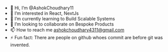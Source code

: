 - 👋 Hi, I’m @AshokChoudhary11
- 👀 I’m interested in React, NextJs
- 🌱 I’m currently learning to Build Scalable Systems
- 💞️ I’m looking to collaborate on Bespoke Products
- 📫 How to reach me ashokchoudhary4311@gmail.com
- ⚡ Fun fact: There are people on github whoes commit are before git was invented.

<!---
AshokChoudhary11/AshokChoudhary11 is a ✨ special ✨ repository because its `README.md` (this file) appears on your GitHub profile.
You can click the Preview link to take a look at your changes.
--->
